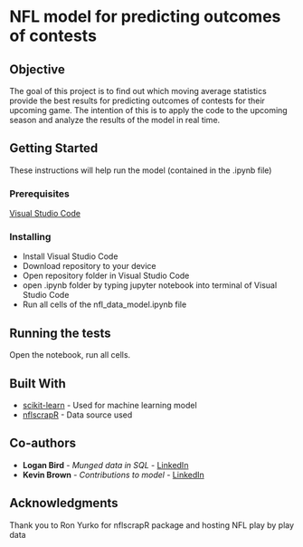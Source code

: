 # NFL model for predicting outcomes of contests

## Objective

The goal of this project is to find out which moving average statistics provide the best results for predicting outcomes of contests for their upcoming game. The intention of this is to apply the code to the upcoming season and analyze the results of the model in real time.

## Getting Started

These instructions will help run the model (contained in the .ipynb file)

### Prerequisites

[Visual Studio Code](https://code.visualstudio.com/)

### Installing

* Install Visual Studio Code
* Download repository to your device
* Open repository folder in Visual Studio Code
* open .ipynb folder by typing jupyter notebook into terminal of Visual Studio Code
* Run all cells of the nfl_data_model.ipynb file


## Running the tests

Open the notebook, run all cells. 


## Built With

* [scikit-learn](https://scikit-learn.org/stable/) - Used for machine learning model
* [nflscrapR](https://github.com/ryurko/nflscrapR-data) - Data source used


## Co-authors

* **Logan Bird** - *Munged data in SQL* - [LinkedIn](https://www.linkedin.com/in/logan-bird-0aa03180/)
* **Kevin Brown** - *Contributions to model* - [LinkedIn](https://www.linkedin.com/in/kevinr-brown/)



## Acknowledgments

Thank you to Ron Yurko for nflscrapR package and hosting NFL play by play data
